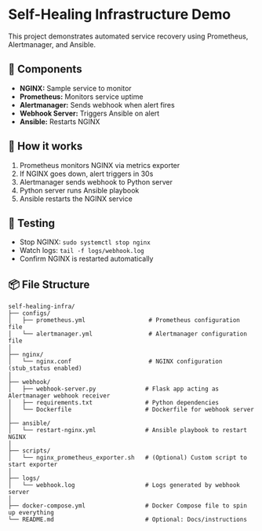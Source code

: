 # Self-Healing Infrastructure Demo

This project demonstrates automated service recovery using Prometheus, Alertmanager, and Ansible.

## 🔧 Components

- **NGINX:** Sample service to monitor
- **Prometheus:** Monitors service uptime
- **Alertmanager:** Sends webhook when alert fires
- **Webhook Server:** Triggers Ansible on alert
- **Ansible:** Restarts NGINX

## 🚀 How it works

1. Prometheus monitors NGINX via metrics exporter
2. If NGINX goes down, alert triggers in 30s
3. Alertmanager sends webhook to Python server
4. Python server runs Ansible playbook
5. Ansible restarts the NGINX service

## 🧪 Testing

- Stop NGINX: `sudo systemctl stop nginx`
- Watch logs: `tail -f logs/webhook.log`
- Confirm NGINX is restarted automatically

## 📦 File Structure

```
self-healing-infra/
├── configs/
│   ├── prometheus.yml                  # Prometheus configuration file
│   └── alertmanager.yml                # Alertmanager configuration file
│
├── nginx/
│   └── nginx.conf                      # NGINX configuration (stub_status enabled)
│
├── webhook/
│   ├── webhook-server.py              # Flask app acting as Alertmanager webhook receiver
│   ├── requirements.txt               # Python dependencies
│   └── Dockerfile                     # Dockerfile for webhook server
│
├── ansible/
│   └── restart-nginx.yml              # Ansible playbook to restart NGINX
│
├── scripts/
│   └── nginx_prometheus_exporter.sh   # (Optional) Custom script to start exporter
│
├── logs/
│   └── webhook.log                    # Logs generated by webhook server
│
├── docker-compose.yml                 # Docker Compose file to spin up everything
└── README.md                          # Optional: Docs/instructions
```